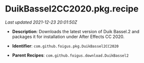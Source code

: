 # DuikBassel2CC2020.pkg.recipe

_Last updated 2021-12-23 20:01:50Z_

- **Description**: Downloads the latest version of Duik Bassel.2 and packages it for installation under After Effects CC 2020.

- **Identifier**: `com.github.foigus.pkg.DuikBassel2CC2020`

- **Parent Recipes**: `com.github.foigus.download.DuikBassel2`
